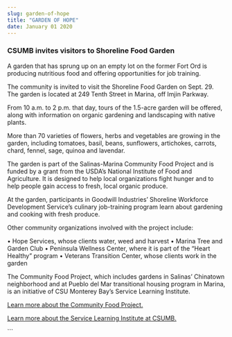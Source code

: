 ```yaml
---
slug: garden-of-hope
title: "GARDEN OF HOPE"
date: January 01 2020
---
```


 
<h3></h3>
<h3>CSUMB invites visitors to Shoreline Food Garden</h3>
<p>
  A garden that has sprung up on an empty lot on the former Fort Ord is
  producing nutritious food and offering opportunities for job training.
</p>
<p>
  The community is invited to visit the Shoreline Food Garden on Sept. 29. The
  garden is located at 249 Tenth Street in Marina, off Imjin Parkway.
</p>
<p>
  From 10 a.m. to 2 p.m. that day, tours of the 1.5-acre garden will be offered,
  along with information on organic gardening and landscaping with native
  plants.
</p>
<p>
  More than 70 varieties of flowers, herbs and vegetables are growing in the
  garden, including tomatoes, basil, beans, sunflowers, artichokes, carrots,
  chard, fennel, sage, quinoa and lavendar.
</p>
<p>
  The garden is part of the Salinas-Marina Community Food Project and is funded
  by a grant from the USDA’s National Institute of Food and Agriculture. It is
  designed to help local organizations fight hunger and to help people gain
  access to fresh, local organic produce.
</p>
<p>
  At the garden, participants in Goodwill Industries’ Shoreline Workforce
  Development Service’s culinary job-training program learn about gardening and
  cooking with fresh produce.
</p>
<p>Other community organizations involved with the project include:</p>
<p>
  • Hope Services, whose clients water, weed and harvest • Marina Tree and
  Garden Club • Peninsula Wellness Center, where it is part of the “Heart
  Healthy” program • Veterans Transition Center, whose clients work in the
  garden
</p>
<p>
  The Community Food Project, which includes gardens in Salinas’ Chinatown
  neighborhood and at Pueblo del Mar transitional housing program in Marina, is
  an initiative of CSU Monterey Bay’s Service Learning Institute.
</p>
<p>
  <a href="https://service.csumb.edu/marina-community-gardens"
    >Learn more about the Community Food Project.</a
  >
</p>
<p>
  <a href="https://service.csumb.edu"
    >Learn more about the Service Learning Institute at CSUMB.</a
  >
</p>
```
